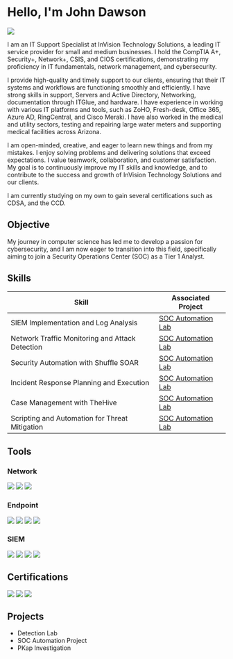 # Hello, I'm John Dawson
<a href="https://www.linkedin.com/in/john-dawson-627b29214"><img src="https://img.shields.io/badge/-LinkedIn-0072b1?&style=for-the-badge&logo=linkedin&logoColor=white" /></a>

I am an IT Support Specialist at InVision Technology Solutions, a leading IT service provider for small and medium businesses. I hold the CompTIA A+, Security+, Network+, CSIS, and CIOS certifications, demonstrating my proficiency in IT fundamentals, network management, and cybersecurity.

I provide high-quality and timely support to our clients, ensuring that their IT systems and workflows are functioning smoothly and efficiently. I have strong skills in support, Servers and Active Directory, Networking, documentation through ITGlue, and hardware. I have experience in working with various IT platforms and tools, such as ZoHO, Fresh-desk, Office 365, Azure AD, RingCentral, and Cisco Meraki. I have also worked in the medical and utility sectors, testing and repairing large water meters and supporting medical facilities across Arizona.

I am open-minded, creative, and eager to learn new things and from my mistakes. I enjoy solving problems and delivering solutions that exceed expectations. I value teamwork, collaboration, and customer satisfaction. My goal is to continuously improve my IT skills and knowledge, and to contribute to the success and growth of InVision Technology Solutions and our clients.

I am currently studying on my own to gain several certifications such as CDSA, and the CCD.

## Objective

My journey in computer science has led me to develop a passion for cybersecurity, and I am now eager to transition into this field, specifically aiming to join a Security Operations Center (SOC) as a Tier 1 Analyst.

## Skills

| Skill                                         | Associated Project         |
|-----------------------------------------------|----------------------------|
| SIEM Implementation and Log Analysis          | <a href="https://github.com/users/BrotherJohn63/projects/1">SOC Automation Lab</a>|
| Network Traffic Monitoring and Attack Detection | <a href="https://github.com/users/BrotherJohn63/projects/1">SOC Automation Lab</a>|
| Security Automation with Shuffle SOAR         | <a href="https://github.com/users/BrotherJohn63/projects/1">SOC Automation Lab</a>|
| Incident Response Planning and Execution      | <a href="https://github.com/users/BrotherJohn63/projects/1">SOC Automation Lab</a>|
| Case Management with TheHive                  | <a href="https://github.com/users/BrotherJohn63/projects/1">SOC Automation Lab</a>|
| Scripting and Automation for Threat Mitigation | <a href="https://github.com/users/BrotherJohn63/projects/1">SOC Automation Lab</a>|

## Tools


### Network
<div>
    <img src="https://img.shields.io/badge/-Wireshark-1679A7?&style=for-the-badge&logo=Wireshark&logoColor=white" />
    <img src="https://img.shields.io/badge/-Suricata-EF3B2D?&style=for-the-badge&logo=Suricata&logoColor=white" />
    <img src="https://img.shields.io/badge/-Zeek-777BB4?&style=for-the-badge&logo=Zeek&logoColor=white" />
</div>

### Endpoint
<div>
    <img src="https://img.shields.io/badge/-Microsoft_Defender_for_Endpoint-00A4EF?&style=for-the-badge&logo=Microsoft&logoColor=white" />
    <img src="https://img.shields.io/badge/-Velociraptor-4B275F?&style=for-the-badge&logo=Velociraptor&logoColor=white" />
    <img src="https://img.shields.io/badge/-Bitdefender-1844b3?&style=for-the-badge&logo=Bitdefender&logoColor=white" />
    <img src="https://img.shields.io/badge/-Crowdstrike-F1250d?&style=for-the-badge&logo=Crowdstrike&logoColor=white" />
</div>

### SIEM
<div>
    <img src="https://img.shields.io/badge/-Microsoft_Sentinel-0078D4?&style=for-the-badge&logo=Microsoft&logoColor=white" />
    <img src="https://img.shields.io/badge/-Splunk-000000?&style=for-the-badge&logo=Splunk&logoColor=white" />
    <img src="https://img.shields.io/badge/-Elastic-005571?&style=for-the-badge&logo=Elastic&logoColor=white" />
    <img src="https://img.shields.io/badge/-Wazuh-E8d338?&style=for-the-badge&logo=Wazuh&logoColor=white" />
</div>

## Certifications
<div>
<img src="https://img.shields.io/badge/-Security%2B-FF0000?&style=for-the-badge&logo=CompTIA&logoColor=white" />
<img src="https://img.shields.io/badge/-Network%2B-007ACC?&style=for-the-badge&logo=CompTIA&logoColor=white" />
<img src="https://img.shields.io/badge/-A%2B-4D4D4D?&style=for-the-badge&logo=CompTIA&logoColor=white" />

</div>

## Projects
- Detection Lab
- SOC Automation Project
- PKap Investigation
